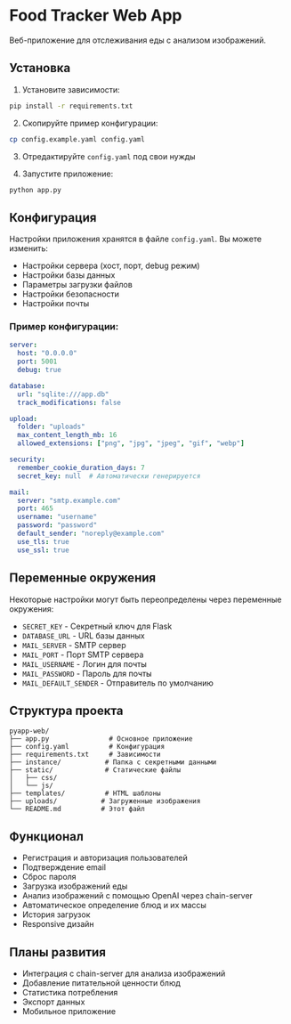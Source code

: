 # Food Tracker Web App

Веб-приложение для отслеживания еды с анализом изображений.

## Установка

1. Установите зависимости:
```bash
pip install -r requirements.txt
```

2. Скопируйте пример конфигурации:
```bash
cp config.example.yaml config.yaml
```

3. Отредактируйте `config.yaml` под свои нужды

4. Запустите приложение:
```bash
python app.py
```

## Конфигурация

Настройки приложения хранятся в файле `config.yaml`. Вы можете изменить:

- Настройки сервера (хост, порт, debug режим)
- Настройки базы данных
- Параметры загрузки файлов
- Настройки безопасности
- Настройки почты

### Пример конфигурации:

```yaml
server:
  host: "0.0.0.0"
  port: 5001
  debug: true

database:
  url: "sqlite:///app.db"
  track_modifications: false

upload:
  folder: "uploads"
  max_content_length_mb: 16
  allowed_extensions: ["png", "jpg", "jpeg", "gif", "webp"]

security:
  remember_cookie_duration_days: 7
  secret_key: null  # Автоматически генерируется

mail:
  server: "smtp.example.com"
  port: 465
  username: "username"
  password: "password"
  default_sender: "noreply@example.com"
  use_tls: true
  use_ssl: true
```

## Переменные окружения

Некоторые настройки могут быть переопределены через переменные окружения:

- `SECRET_KEY` - Секретный ключ для Flask
- `DATABASE_URL` - URL базы данных
- `MAIL_SERVER` - SMTP сервер
- `MAIL_PORT` - Порт SMTP сервера
- `MAIL_USERNAME` - Логин для почты
- `MAIL_PASSWORD` - Пароль для почты
- `MAIL_DEFAULT_SENDER` - Отправитель по умолчанию

## Структура проекта

```
pyapp-web/
├── app.py               # Основное приложение
├── config.yaml          # Конфигурация
├── requirements.txt     # Зависимости
├── instance/           # Папка с секретными данными
├── static/             # Статические файлы
│   ├── css/
│   └── js/
├── templates/          # HTML шаблоны
├── uploads/           # Загруженные изображения
└── README.md          # Этот файл
```

## Функционал

- Регистрация и авторизация пользователей
- Подтверждение email
- Сброс пароля
- Загрузка изображений еды
- Анализ изображений с помощью OpenAI через chain-server
- Автоматическое определение блюд и их массы
- История загрузок
- Responsive дизайн

## Планы развития

- Интеграция с chain-server для анализа изображений
- Добавление питательной ценности блюд
- Статистика потребления
- Экспорт данных
- Мобильное приложение